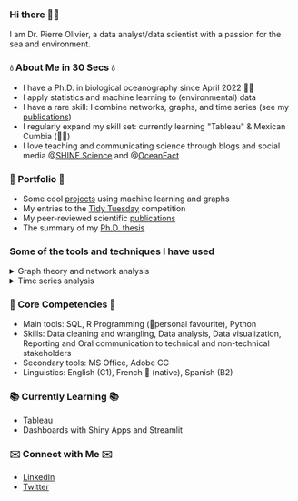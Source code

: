 ### Hi there 🙋‍♂️
I am Dr. Pierre Olivier, a data analyst/data scientist with a passion for the sea and environment.

### 💧 About Me in 30 Secs 💧
- I have a Ph.D. in biological oceanography since April 2022 🧑‍🔬
- I apply statistics and machine learning to (environmental) data
- I have a rare skill: I combine networks, graphs, and time series (see my [publications](https://scholar.google.fr/citations?user=QaG46p0AAAAJ&hl=en))
- I regularly expand my skill set: currently learning "Tableau" & Mexican Cumbia (🕺💃)
- I love teaching and communicating science through blogs and social media @[SHINE.Science](https://www.instagram.com/shine.science/) and @[OceanFact](https://www.instagram.com/oceanfact/)

### 📓 Portfolio 📓
<!--- For an overview of projects: check here, otherwise, see below. --->
- Some cool [projects](https://github.com/PierreENOlivier/datascience_portfolio) using machine learning and graphs
- My entries to the [Tidy Tuesday](https://github.com/PierreENOlivier/my_tidytuesdays) competition
- My peer-reviewed scientific [publications](https://scholar.google.fr/citations?user=QaG46p0AAAAJ&hl=en)
- The summary of my [Ph.D. thesis](https://doria.fi/handle/10024/184805)

### Some of the tools and techniques I have used
<details><summary>Graph theory and network analysis</summary>
  <p>
    <li>Unipartite networks (e.g. 'food webs')</li>
    <li>Bipartite networks (e.g. 'plant-pollinator'</li>
    <li>Topological analysis</li>
    <li>Flow analysis</li>
  </p>
</details>

<details><summary>Time series analysis</summary>
  <p>
    <li>Time series analysis of networks</li>
    <li>Stock market time series analysis</li>
  </p>
</details>

### 🧠 Core Competencies 🧠
- Main tools: SQL, R Programming (🌟personal favourite), Python
- Skills: Data cleaning and wrangling, Data analysis, Data visualization, Reporting and Oral communication to technical and non-technical stakeholders
- Secondary tools: MS Office, Adobe CC
- Linguistics: English (C1), French 🥖 (native), Spanish (B2)

### 📚 Currently Learning 📚 ###
- Tableau
- Dashboards with Shiny Apps and Streamlit

### ✉️ Connect with Me ✉️
- [LinkedIn](https://www.linkedin.com/in/pierre-olivier-phd-data-1485598b/)
- [Twitter](https://twitter.com/PierreENOlivier)


<!--

Here are some ideas to get you started:

- 🔭 I’m currently working on ...
- 🌱 I’m currently learning ...
- 👯 I’m looking to collaborate on ...
- 🤔 I’m looking for help with ...
- 💬 Ask me about ...
- 📫 How to reach me: ...
- 😄 Pronouns: ...
- ⚡ Fun fact: ...
-->

